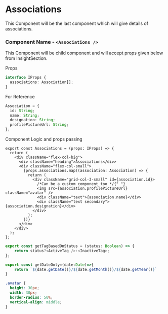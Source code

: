 # Associations

This Component will be the last component which will give details of associations.

### Component Name - `<Associations />`

This Component will be child component and will accept props given below from InsightSection.

Props

```ts
interface IProps {
  associations: Association[];
}
```

For Reference

```ts
Association = {
  id: String;
  name: String;
  designation: String;
  profilePictureUrl: String;
};
```

Component Logic and props passing

```tsx
export const Associations = (props: IProps) => {
  return (
    <div className="flex-col-big">
      <div className="heading">Associations</div>
      <div className="flex-col-small">
        {props.associations.map((association: Association) => {
          return (
            <div className="grid-col-3-small" id={association.id}>
              /*Can be a custom component too */{" "}
              <img src={association.profilePictureUrl} className="avatar" />
              <div className="text">{association.name}</div>
              <div className="text secondary">{association.designation}</div>
            </div>
          );
        })}
      </div>
    </div>
  );
};
```

```ts
export const getTagBasedOnStatus = (status: Boolean) => {
    return status?<ActiveTag />:<InactiveTag>;
};

export const getDateOnly=(date:Date)=>{
    return `${date.getDate()}/${date.getMonth()}/${date.getYear()}`
}
```

```css
.avatar {
  height: 30px;
  width: 30px;
  border-radius: 50%;
  vertical-align: middle;
}
```
